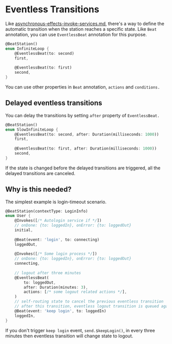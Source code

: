 # Eventless Transitions

Like [asynchronous-effects-invoke-services.md](asynchronous-effects-invoke-services.md "mention"), there's a way to define the automatic transition when the station reaches a specific state. Like `Beat` annotation, you can use `EventlessBeat` annotation for this purpose.&#x20;

```dart
@BeatStation()
enum InfiniteLoop {
    @EventlessBeat(to: second)
    first,
    
    @EventlessBeat(to: first)
    second,
}
```

You can use other properties in `Beat` annotation, `actions` and `conditions.`

## Delayed eventless transitions

You can delay the transitions by setting `after` property of `EventlessBeat.`

```dart
@BeatStation()
enum SlowInfiniteLoop {
    @EventlessBeat(to: second, after: Duration(milliseconds: 1000))
    first,
    
    @EventlessBeat(to: first, after: Duration(milliseconds: 1000))
    second,
}
```

If the state is changed before the delayed transitions are triggered, all the delayed transitions are canceled.

## Why is this needed?&#x20;

The simplest example is login-timeout scenario.

```dart
@BeatStation(contextType: LoginInfo)
enum User {
    @Invokes([/* Autologin service if */])
    // onDone: {to: loggedIn}, onError: {to: loggedOut}
    initial, 
    
    @Beat(event: 'login', to: connecting)
    loggedOut,
    
    @Invokes([/* Some login process */]) 
    // onDone: {to: loggedIn}, onError: {to: loggedOut}
    connecting, 
    
    // logout after three minutes
    @EventlessBeat(
        to: loggedOut,
        after: Duration(minutes: 3),
        actions: [/* some logout related actions */],
    )
    // self-routing state to cancel the previous eventless transition
    // after this transition, eventless logout transition is queued again.
    @Beat(event: 'keep login', to: loggedIn)
    loggedIn,
}
```

If you don't trigger `keep login` event, `send.$keepLogin()`, in every three minutes then eventless transition will change state to logout.&#x20;
